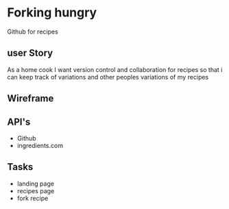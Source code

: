 # Forking hungry
Github for recipes

## user Story
As a home cook
I want version control and collaboration for recipes
so that i can keep track of variations and other peoples variations of my recipes

## Wireframe

## API's
- Github
- ingredients.com

## Tasks
- landing page
- recipes page
- fork recipe